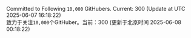 Committed to Following `10,000` GitHubers. Current: <!-- FOLLOWING_COUNT -->300<!-- FOLLOWING_COUNT --> (Update at UTC <!-- LAST_UPDATED -->2025-06-07 16:18:22<!-- LAST_UPDATED -->)<br>
致力于关注`10,000`个GitHuber。当前：<!-- FOLLOWING_COUNT -->300<!-- FOLLOWING_COUNT --> (更新于北京时间 <!-- LAST_UPDATED_CST -->2025-06-08 00:18:22<!-- LAST_UPDATED_CST -->)
